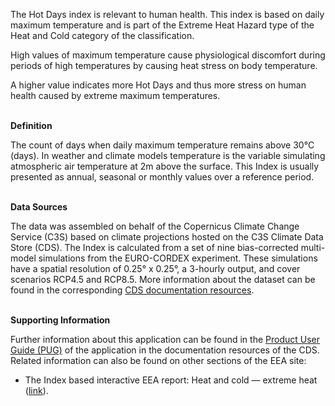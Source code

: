 The Hot Days index is relevant to human health. This index is based on daily maximum temperature and is part of the Extreme Heat Hazard type of the Heat and Cold category of the classification.

High values of maximum temperature cause physiological discomfort during periods of high temperatures by causing heat stress on body temperature.

A higher value indicates more Hot Days and thus more stress on human health caused by extreme maximum temperatures.

<br />**Definition**

The count of days when daily maximum temperature remains above 30°C (days).
In weather and climate models temperature is the variable simulating atmospheric air temperature at 2m above the surface. This Index is usually presented as annual, seasonal or monthly values over a reference period.

<br />**Data Sources**

The data was assembled on behalf of the Copernicus Climate Change Service (C3S) based on climate projections hosted on the C3S Climate Data Store (CDS). The Index is calculated from a set of nine bias-corrected multi-model simulations from the EURO-CORDEX experiment. These simulations have a spatial resolution of 0.25° x 0.25°, a 3-hourly output, and cover scenarios RCP4.5 and RCP8.5. More information about the dataset can be found in the corresponding [CDS documentation resources](https://cds.climate.copernicus.eu/cdsapp#!/dataset/sis-energy-derived-projections).

<br />**Supporting Information**

Further information about this application can be found in the [Product User Guide (PUG)](https://datastore.copernicus-climate.eu/documents/ecde/6-ecde-app-hot-days-v1.0.pdf) of the application in the documentation resources of the CDS.
Related information can also be found on other sections of the EEA site:

- The Index based interactive EEA report: Heat and cold — extreme heat ([link](https://www.eea.europa.eu/publications/europes-changing-climate-hazards-1/heat-and-cold/heat-and-cold-extreme-heat)).
